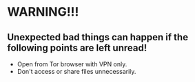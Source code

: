  # WARNING!!!
 ## Unexpected bad things can happen if the following points are left unread!
 
 - Open from Tor browser with VPN only.
 - Don't access or share files unnecessarily.
